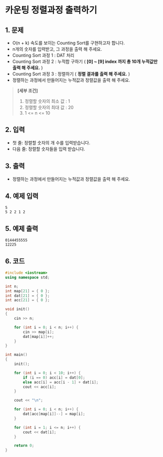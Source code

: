 # 카운팅 정렬과정 출력하기

## 1. 문제
- O(n + k) 속도를 보이는 Counting Sort를 구현하고자 합니다.
- n개의 숫자를 입력받고, 그 과정을 출력 해 주세요.
- Counting Sort 과정 1 : DAT 처리
- Counting Sort 과정 2 : 누적합 구하기 ( **[0] ~ [9] index 까지 총 10개 누적값만 출력 해 주세요.** )
- Counting Sort 과정 3 : 정렬하기 ( **정렬 결과를 출력 해 주세요.** )
- 정렬하는 과정에서 만들어지는 누적값과 정렬값을 출력 해 주세요.

> **[세부 조건]**
>
> 1. 정렬할 숫자의 최소 값 : 1
> 2. 정렬할 숫자의 최대 값 : 20
> 3. 1 <= n <= 10

## 2. 입력
- 첫 줄: 정렬할 숫자의 개 수를 입력받습니다.
- 다음 줄: 정렬할 숫자들을 입력 받습니다.

## 3. 출력
- 정렬하는 과정에서 만들어지는 누적값과 정렬값을 출력 해 주세요.

## 4. 예제 입력
```
5
5 2 2 1 2
```

## 5. 예제 출력
```
0144455555
12225
```

## 6. 코드

```c++
#include <iostream>
using namespace std;

int n;
int map[21] = { 0 };
int dat[21] = { 0 };
int acc[21] = { 0 };

void init()
{
    cin >> n;

    for (int i = 0; i < n; i++) {
        cin >> map[i];
        dat[map[i]]++;
    }
}

int main()
{
    init();

    for (int i = 0; i < 10; i++) {
        if (i == 0) acc[i] = dat[0];
        else acc[i] = acc[i - 1] + dat[i];
        cout << acc[i];
    }

    cout << "\n";

    for (int i = 0; i < n; i++) {
        dat[acc[map[i]]--] = map[i];
    }

    for (int i = 1; i <= n; i++) {
        cout << dat[i];
    }

    return 0;
}

```
